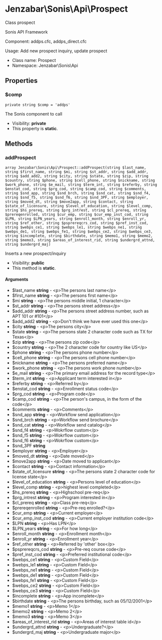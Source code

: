 Jenzabar\Sonis\Api\Prospect
===============

Class prospect

Sonis API Framework

Component: addps.cfc, addps_direct.cfc

Usage: Add new prospect inquiry, update prospect


* Class name: Prospect
* Namespace: Jenzabar\Sonis\Api





Properties
----------


### $comp

    private string $comp = 'addps'

The Sonis component to call



* Visibility: **private**
* This property is **static**.


Methods
-------


### addProspect

    array Jenzabar\Sonis\Api\Prospect::addProspect(string $last_name, string $first_name, string $mi, string $st_addr, string $add_addr, string $add_add2, string $city, string $state, string $zip, string $country, string $phone, string $cell_phone, string $nickname, string $work_phone, string $e_mail, string $term_int, string $referby, string $enstat_cod, string $prg_cod, string $camp_cod, string $comments, string $snd_app, string $snd_brch, string $snd_cat, string $snd_f4, string $snd_f5, string $snd_f6, string $snd_3PF, string $employer, string $moved_dt, string $move2app, string $contact, string $state_of_licensure, string $level_of_education, string $level_comp, string $hs_prereq, string $prg_intrest, string $cl_prereq, string $prereqenrolled, string $cur_emp, string $cur_emp_inst_cod, string $LPN, string $LPN_years, string $enroll_month, string $enroll_yr, string $ref_other, string $psprereqcrs_cod, string $pref_inst_cod, string $webps_ce1, string $webps_le1, string $webps_ne1, string $webps_de1, string $webps_fe1, string $webps_ce2, string $webps_ce3, string $incomplete, string $birthdate, string $memo1, string $memo2, string $memo3, string $areas_of_interest_rid, string $undergrd_attnd, string $undergrd_maj)

Inserts a new prospect/inquiry



* Visibility: **public**
* This method is **static**.


#### Arguments
* $last_name **string** - &lt;p&gt;The persons last name&lt;/p&gt;
* $first_name **string** - &lt;p&gt;The persons first name&lt;/p&gt;
* $mi **string** - &lt;p&gt;The persons middle initial, 1 character&lt;/p&gt;
* $st_addr **string** - &lt;p&gt;The persons street address&lt;/p&gt;
* $add_addr **string** - &lt;p&gt;The persons street address number, such as APT 101 or #101&lt;/p&gt;
* $add_add2 **string** - &lt;p&gt;Don&#039;t think we have ever used this one&lt;/p&gt;
* $city **string** - &lt;p&gt;The persons city&lt;/p&gt;
* $state **string** - &lt;p&gt;The persons state 2 character code such as TX for Texas&lt;/p&gt;
* $zip **string** - &lt;p&gt;The persons zip code&lt;/p&gt;
* $country **string** - &lt;p&gt;The 2 character code for country like US&lt;/p&gt;
* $phone **string** - &lt;p&gt;The persons phone number&lt;/p&gt;
* $cell_phone **string** - &lt;p&gt;The persons cell phone number&lt;/p&gt;
* $nickname **string** - &lt;p&gt;The persons preferred name&lt;/p&gt;
* $work_phone **string** - &lt;p&gt;The persons work phone number&lt;/p&gt;
* $e_mail **string** - &lt;p&gt;The primary email address for the record type&lt;/p&gt;
* $term_int **string** - &lt;p&gt;Applicant term interested in&lt;/p&gt;
* $referby **string** - &lt;p&gt;Referred by&lt;/p&gt;
* $enstat_cod **string** - &lt;p&gt;Enrollment status code&lt;/p&gt;
* $prg_cod **string** - &lt;p&gt;Program code&lt;/p&gt;
* $camp_cod **string** - &lt;p&gt;The person&#039;s campus, in the form of the code&lt;/p&gt;
* $comments **string** - &lt;p&gt;Comments&lt;/p&gt;
* $snd_app **string** - &lt;p&gt;Workflow send application&lt;/p&gt;
* $snd_brch **string** - &lt;p&gt;Workflow send brochure&lt;/p&gt;
* $snd_cat **string** - &lt;p&gt;Workflow send catalog&lt;/p&gt;
* $snd_f4 **string** - &lt;p&gt;Wokrflow custom&lt;/p&gt;
* $snd_f5 **string** - &lt;p&gt;Wokrflow custom&lt;/p&gt;
* $snd_f6 **string** - &lt;p&gt;Wokrflow custom&lt;/p&gt;
* $snd_3PF **string**
* $employer **string** - &lt;p&gt;Employer&lt;/p&gt;
* $moved_dt **string** - &lt;p&gt;Date moved&lt;/p&gt;
* $move2app **string** - &lt;p&gt;Date moved to applicant&lt;/p&gt;
* $contact **string** - &lt;p&gt;Contact information&lt;/p&gt;
* $state_of_licensure **string** - &lt;p&gt;The persons state 2 character code for license state&lt;/p&gt;
* $level_of_education **string** - &lt;p&gt;Persons level of education&lt;/p&gt;
* $level_comp **string** - &lt;p&gt;highest level completed&lt;/p&gt;
* $hs_prereq **string** - &lt;p&gt;Highschool pre-req&lt;/p&gt;
* $prg_intrest **string** - &lt;p&gt;Program interested in&lt;/p&gt;
* $cl_prereq **string** - &lt;p&gt;Class pre-req&lt;/p&gt;
* $prereqenrolled **string** - &lt;p&gt;Pre-req enrolled?&lt;/p&gt;
* $cur_emp **string** - &lt;p&gt;Current employer&lt;/p&gt;
* $cur_emp_inst_cod **string** - &lt;p&gt;Current employer institution code&lt;/p&gt;
* $LPN **string** - &lt;p&gt;Has LPN&lt;/p&gt;
* $LPN_years **string** - &lt;p&gt;For how long&lt;/p&gt;
* $enroll_month **string** - &lt;p&gt;Enrollment month&lt;/p&gt;
* $enroll_yr **string** - &lt;p&gt;Enrollment year&lt;/p&gt;
* $ref_other **string** - &lt;p&gt;Referred by &#039;other&#039; box&lt;/p&gt;
* $psprereqcrs_cod **string** - &lt;p&gt;Pre-req course code&lt;/p&gt;
* $pref_inst_cod **string** - &lt;p&gt;Preferred institutional code&lt;/p&gt;
* $webps_ce1 **string** - &lt;p&gt;Custom Field&lt;/p&gt;
* $webps_le1 **string** - &lt;p&gt;Custom Field&lt;/p&gt;
* $webps_ne1 **string** - &lt;p&gt;Custom Field&lt;/p&gt;
* $webps_de1 **string** - &lt;p&gt;Custom Field&lt;/p&gt;
* $webps_fe1 **string** - &lt;p&gt;Custom Field&lt;/p&gt;
* $webps_ce2 **string** - &lt;p&gt;Custom Field&lt;/p&gt;
* $webps_ce3 **string** - &lt;p&gt;Custom Field&lt;/p&gt;
* $incomplete **string** - &lt;p&gt;App incomplete&lt;/p&gt;
* $birthdate **string** - &lt;p&gt;The persons birthday, such as 05/12/2001&lt;/p&gt;
* $memo1 **string** - &lt;p&gt;Memo 1&lt;/p&gt;
* $memo2 **string** - &lt;p&gt;Memo 2&lt;/p&gt;
* $memo3 **string** - &lt;p&gt;Memo 3&lt;/p&gt;
* $areas_of_interest_rid **string** - &lt;p&gt;Areas of interest table id&lt;/p&gt;
* $undergrd_attnd **string** - &lt;p&gt;Undergraduate?&lt;/p&gt;
* $undergrd_maj **string** - &lt;p&gt;Undergraduate major&lt;/p&gt;


